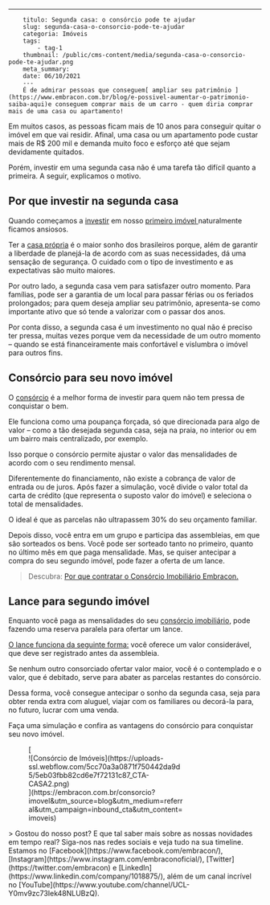 ---
        titulo: Segunda casa: o consórcio pode te ajudar
        slug: segunda-casa-o-consorcio-pode-te-ajudar
        categoria: Imóveis
        tags:
            - tag-1
        thumbnail: /public/cms-content/media/segunda-casa-o-consorcio-pode-te-ajudar.png
        meta_summary: 
        date: 06/10/2021
        ---
        É de admirar pessoas que conseguem[ ampliar seu patrimônio ](https://www.embracon.com.br/blog/e-possivel-aumentar-o-patrimonio-saiba-aqui)e conseguem comprar mais de um carro - quem diria comprar mais de uma casa ou apartamento!

Em muitos casos, as pessoas ficam mais de 10 anos para conseguir quitar o imóvel em que vai residir. Afinal, uma casa ou um apartamento pode custar mais de R$ 200 mil e demanda muito foco e esforço até que sejam devidamente quitados.

Porém, investir em uma segunda casa não é uma tarefa tão difícil quanto a primeira. A seguir, explicamos o motivo.

Por que investir na segunda casa
--------------------------------

Quando começamos a [investir](https://www.embracon.com.br/blog/8-motivos-que-comprovam-que-consorcio-e-investimento) em nosso [primeiro imóvel ](https://www.embracon.com.br/blog/8-dicas-compra-primeiro-imovel)naturalmente ficamos ansiosos.

Ter a [casa própria](https://www.embracon.com.br/blog/quero-comprar-uma-casa-ou-carro-com-consorcio-por-onde-comecar) é o maior sonho dos brasileiros porque, além de garantir a liberdade de planejá-la de acordo com as suas necessidades, dá uma sensação de segurança. O cuidado com o tipo de investimento e as expectativas são muito maiores.

Por outro lado, a segunda casa vem para satisfazer outro momento. Para famílias, pode ser a garantia de um local para passar férias ou os feriados prolongados; para quem deseja ampliar seu patrimônio, apresenta-se como importante ativo que só tende a valorizar com o passar dos anos.

Por conta disso, a segunda casa é um investimento no qual não é preciso ter pressa, muitas vezes porque vem da necessidade de um outro momento – quando se está financeiramente mais confortável e vislumbra o imóvel para outros fins.

Consórcio para seu novo imóvel
------------------------------

O [consórcio](https://www.embracon.com.br/consorcio-de-imoveis) é a melhor forma de investir para quem não tem pressa de conquistar o bem.

Ele funciona como uma poupança forçada, só que direcionada para algo de valor – como a tão desejada segunda casa, seja na praia, no interior ou em um bairro mais centralizado, por exemplo.

Isso porque o consórcio permite ajustar o valor das mensalidades de acordo com o seu rendimento mensal.

Diferentemente do financiamento, não existe a cobrança de valor de entrada ou de juros. Após fazer a simulação, você divide o valor total da carta de crédito (que representa o suposto valor do imóvel) e seleciona o total de mensalidades.

O ideal é que as parcelas não ultrapassem 30% do seu orçamento familiar.

Depois disso, você entra em um grupo e participa das assembleias, em que são sorteados os bens. Você pode ser sorteado tanto no primeiro, quanto no último mês em que paga mensalidade. Mas, se quiser antecipar a compra do seu segundo imóvel, pode fazer a oferta de um lance.

> Descubra: [Por que contratar o Consórcio Imobiliário Embracon.](https://www.embracon.com.br/blog/por-que-contratar-o-consorcio-imobiliario-embracon)

Lance para segundo imóvel
-------------------------

Enquanto você paga as mensalidades do seu [consórcio imobiliário](https://www.embracon.com.br/blog/guia-completo-consorcio-imobiliario), pode fazendo uma reserva paralela para ofertar um lance.

[O lance funciona da seguinte forma:](https://www.embracon.com.br/conhecaoconsorcio/como-ofertar-um-lance) você oferece um valor considerável, que deve ser registrado antes da assembleia.

Se nenhum outro consorciado ofertar valor maior, você é o contemplado e o valor, que é debitado, serve para abater as parcelas restantes do consórcio.

Dessa forma, você consegue antecipar o sonho da segunda casa, seja para obter renda extra com aluguel, viajar com os familiares ou decorá-la para, no futuro, lucrar com uma venda.

Faça uma simulação e confira as vantagens do consórcio para conquistar seu novo imóvel.

<figure class="w-richtext-figure-type-image w-richtext-align-center" style="max-width:310px">[<div>![Consórcio de Imóveis](https://uploads-ssl.webflow.com/5cc70a3a0871f750442da9d5/5eb03fbb82cd6e7f72131c87_CTA-CASA2.png)</div>](https://embracon.com.br/consorcio?imovel&utm_source=blog&utm_medium=referral&utm_campaign=inbound_cta&utm_content=imoveis)</figure>> Gostou do nosso post? E que tal saber mais sobre as nossas novidades em tempo real? Siga-nos nas redes sociais e veja tudo na sua timeline. Estamos no [Facebook](https://www.facebook.com/embracon/), [Instagram](https://www.instagram.com/embraconoficial/), [Twitter](https://twitter.com/embracon) e [LinkedIn](https://www.linkedin.com/company/1018875/), além de um canal incrível no [YouTube](https://www.youtube.com/channel/UCL-Y0mv9zc73Iek48NLUBzQ).
        